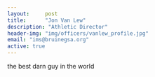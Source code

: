 ```yaml
---
layout:     post
title:      "Jon Van Lew"
description: "Athletic Director"
header-img: "img/officers/vanlew_profile.jpg"
email: "ims@bruinegsa.org"
active: true
---
```


the best darn guy in the world